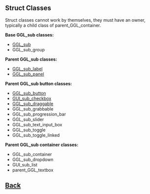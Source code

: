 ## Struct Classes

Struct classes cannot work by themselves, they must have an owner, typically a child class of parent_GGL_container.

**Base GGL_sub classes:**
- [GGL_sub](https://github.com/Ced30/GML-GUI-Library-GGL-Documentation/blob/main/API%20GGL_sub.md)
- GGL_sub_group

**Parent GGL_sub classes:**
- [GGL_sub_label](https://github.com/Ced30/GML-GUI-Library-GGL-Documentation/blob/main/API%20GGL_sub_label.md)
- [GGL_sub_panel](https://github.com/Ced30/GML-GUI-Library-GGL-Documentation/blob/main/API%20GGL_sub_panel.md)

**Parent GGL_sub button classes:**
- [GGL_sub_button](https://github.com/Ced30/GML-GUI-Library-GGL-Documentation/blob/main/API%20parent_GGL_button.md)
- [GUI_sub_checkbox](https://github.com/Ced30/GML-GUI-Library-GGL-Documentation/blob/main/API%20parent_GGL_checkbox.md)
- [GGL_sub_draggable](https://github.com/Ced30/GML-GUI-Library-GGL-Documentation/blob/main/API%20parent_GGL_draggable.md)
- GGL_sub_grabbable
- GGL_sub_progression_bar
- GGL_sub_slider
- GGL_sub_text_input_box
- GGL_sub_toggle
- GGL_sub_toggle_linked

**Parent GGL_sub container classes:**
- GGL_sub_container
- GGL_sub_dropdown
- GUI_sub_list
- parent_GGL_textbox

## [Back](https://github.com/Ced30/GML-GUI-Library-GGL-Documentation/blob/main/README.md)
